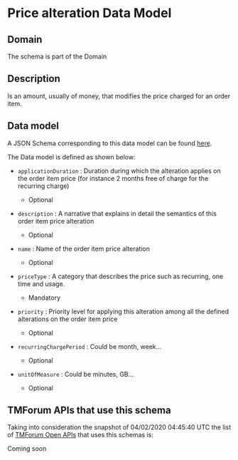 # Price alteration Data Model

## Domain

The  schema is part of the  Domain

## Description

Is an amount, usually of money, that modifies the price charged for an order item.

## Data model

A JSON Schema corresponding to this data model can be found
[here](https://github.com/tmforum-rand/schemas/blob/candidates/Product/PriceAlteration.schema.json).

The Data model is defined as shown below:
- `applicationDuration` : Duration during which the alteration applies on the order item price (for instance 2 months free of charge for the recurring charge)

  - Optional

- `description` : A narrative that explains in detail the semantics of this order item price alteration

  - Optional

- `name` : Name of the order item price alteration

  - Optional

- `priceType` : A category that describes the price such as recurring, one time and usage.

  - Mandatory

- `priority` : Priority level for applying this alteration among all the defined alterations on the order item price

  - Optional

- `recurringChargePeriod` : Could be month, week...

  - Optional

- `unitOfMeasure` : Could be minutes, GB...

  - Optional





## TMForum APIs that use this schema

Taking into consideration the snapshot of 04/02/2020 04:45:40 UTC the list of [TMForum Open APIs](https://www.tmforum.org/open-apis/) that uses this schemas is:

Coming soon